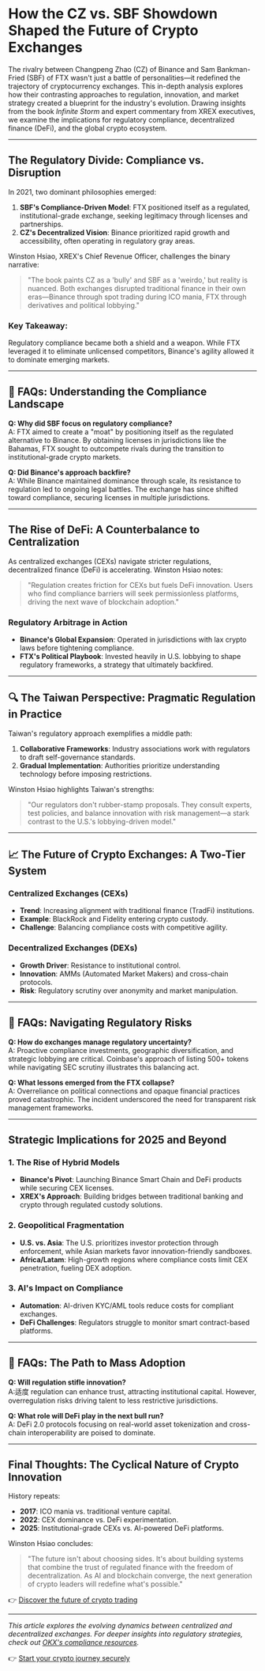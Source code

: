 # How the CZ vs. SBF Showdown Shaped the Future of Crypto Exchanges  

The rivalry between Changpeng Zhao (CZ) of Binance and Sam Bankman-Fried (SBF) of FTX wasn't just a battle of personalities—it redefined the trajectory of cryptocurrency exchanges. This in-depth analysis explores how their contrasting approaches to regulation, innovation, and market strategy created a blueprint for the industry's evolution. Drawing insights from the book *Infinite Storm* and expert commentary from XREX executives, we examine the implications for regulatory compliance, decentralized finance (DeFi), and the global crypto ecosystem.  

---

## The Regulatory Divide: Compliance vs. Disruption  

In 2021, two dominant philosophies emerged:  
1. **SBF's Compliance-Driven Model**: FTX positioned itself as a regulated, institutional-grade exchange, seeking legitimacy through licenses and partnerships.  
2. **CZ's Decentralized Vision**: Binance prioritized rapid growth and accessibility, often operating in regulatory gray areas.  

Winston Hsiao, XREX's Chief Revenue Officer, challenges the binary narrative:  
> "The book paints CZ as a 'bully' and SBF as a 'weirdo,' but reality is nuanced. Both exchanges disrupted traditional finance in their own eras—Binance through spot trading during ICO mania, FTX through derivatives and political lobbying."  

### Key Takeaway:  
Regulatory compliance became both a shield and a weapon. While FTX leveraged it to eliminate unlicensed competitors, Binance's agility allowed it to dominate emerging markets.  

---

## 📌 FAQs: Understanding the Compliance Landscape  

**Q: Why did SBF focus on regulatory compliance?**  
A: FTX aimed to create a "moat" by positioning itself as the regulated alternative to Binance. By obtaining licenses in jurisdictions like the Bahamas, FTX sought to outcompete rivals during the transition to institutional-grade crypto markets.  

**Q: Did Binance's approach backfire?**  
A: While Binance maintained dominance through scale, its resistance to regulation led to ongoing legal battles. The exchange has since shifted toward compliance, securing licenses in multiple jurisdictions.  

---

## The Rise of DeFi: A Counterbalance to Centralization  

As centralized exchanges (CEXs) navigate stricter regulations, decentralized finance (DeFi) is accelerating. Winston Hsiao notes:  
> "Regulation creates friction for CEXs but fuels DeFi innovation. Users who find compliance barriers will seek permissionless platforms, driving the next wave of blockchain adoption."  

### Regulatory Arbitrage in Action  
- **Binance's Global Expansion**: Operated in jurisdictions with lax crypto laws before tightening compliance.  
- **FTX's Political Playbook**: Invested heavily in U.S. lobbying to shape regulatory frameworks, a strategy that ultimately backfired.  

---

## 🔍 The Taiwan Perspective: Pragmatic Regulation in Practice  

Taiwan's regulatory approach exemplifies a middle path:  
1. **Collaborative Frameworks**: Industry associations work with regulators to draft self-governance standards.  
2. **Gradual Implementation**: Authorities prioritize understanding technology before imposing restrictions.  

Winston Hsiao highlights Taiwan's strengths:  
> "Our regulators don't rubber-stamp proposals. They consult experts, test policies, and balance innovation with risk management—a stark contrast to the U.S.'s lobbying-driven model."  

---

## 📈 The Future of Crypto Exchanges: A Two-Tier System  

### Centralized Exchanges (CEXs)  
- **Trend**: Increasing alignment with traditional finance (TradFi) institutions.  
- **Example**: BlackRock and Fidelity entering crypto custody.  
- **Challenge**: Balancing compliance costs with competitive agility.  

### Decentralized Exchanges (DEXs)  
- **Growth Driver**: Resistance to institutional control.  
- **Innovation**: AMMs (Automated Market Makers) and cross-chain protocols.  
- **Risk**: Regulatory scrutiny over anonymity and market manipulation.  

---

## 📌 FAQs: Navigating Regulatory Risks  

**Q: How do exchanges manage regulatory uncertainty?**  
A: Proactive compliance investments, geographic diversification, and strategic lobbying are critical. Coinbase's approach of listing 500+ tokens while navigating SEC scrutiny illustrates this balancing act.  

**Q: What lessons emerged from the FTX collapse?**  
A: Overreliance on political connections and opaque financial practices proved catastrophic. The incident underscored the need for transparent risk management frameworks.  

---

## Strategic Implications for 2025 and Beyond  

### 1. **The Rise of Hybrid Models**  
- **Binance's Pivot**: Launching Binance Smart Chain and DeFi products while securing CEX licenses.  
- **XREX's Approach**: Building bridges between traditional banking and crypto through regulated custody solutions.  

### 2. **Geopolitical Fragmentation**  
- **U.S. vs. Asia**: The U.S. prioritizes investor protection through enforcement, while Asian markets favor innovation-friendly sandboxes.  
- **Africa/Latam**: High-growth regions where compliance costs limit CEX penetration, fueling DEX adoption.  

### 3. **AI's Impact on Compliance**  
- **Automation**: AI-driven KYC/AML tools reduce costs for compliant exchanges.  
- **DeFi Challenges**: Regulators struggle to monitor smart contract-based platforms.  

---

## 📌 FAQs: The Path to Mass Adoption  

**Q: Will regulation stifle innovation?**  
A:适度 regulation can enhance trust, attracting institutional capital. However, overregulation risks driving talent to less restrictive jurisdictions.  

**Q: What role will DeFi play in the next bull run?**  
A: DeFi 2.0 protocols focusing on real-world asset tokenization and cross-chain interoperability are poised to dominate.  

---

## Final Thoughts: The Cyclical Nature of Crypto Innovation  

History repeats:  
- **2017**: ICO mania vs. traditional venture capital.  
- **2022**: CEX dominance vs. DeFi experimentation.  
- **2025**: Institutional-grade CEXs vs. AI-powered DeFi platforms.  

Winston Hsiao concludes:  
> "The future isn't about choosing sides. It's about building systems that combine the trust of regulated finance with the freedom of decentralization. As AI and blockchain converge, the next generation of crypto leaders will redefine what's possible."  

👉 [Discover the future of crypto trading](https://bit.ly/okx-bonus)  

--- 

*This article explores the evolving dynamics between centralized and decentralized exchanges. For deeper insights into regulatory strategies, check out [OKX's compliance resources](https://bit.ly/okx-bonus).*  

👉 [Start your crypto journey securely](https://bit.ly/okx-bonus)  
